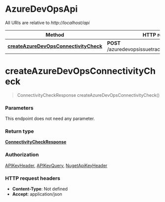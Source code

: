 # AzureDevOpsApi

All URIs are relative to *http://localhost/api*

Method | HTTP request | Description
------------- | ------------- | -------------
[**createAzureDevOpsConnectivityCheck**](AzureDevOpsApi.md#createAzureDevOpsConnectivityCheck) | **POST** /azuredevopsissuetracker/connectivitycheck | 


<a name="createAzureDevOpsConnectivityCheck"></a>
# **createAzureDevOpsConnectivityCheck**
> ConnectivityCheckResponse createAzureDevOpsConnectivityCheck()



### Parameters
This endpoint does not need any parameter.

### Return type

[**ConnectivityCheckResponse**](../model/ConnectivityCheckResponse.md)

### Authorization

[APIKeyHeader](../README.md#APIKeyHeader), [APIKeyQuery](../README.md#APIKeyQuery), [NugetApiKeyHeader](../README.md#NugetApiKeyHeader)

### HTTP request headers

- **Content-Type**: Not defined
- **Accept**: application/json

